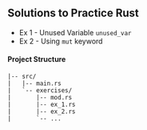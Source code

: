 ## Solutions to Practice Rust
- Ex 1 - Unused Variable `unused_var`
- Ex 2 - Using `mut` keyword

#### Project Structure
```project/
|-- src/
|   |-- main.rs
|   `-- exercises/
|       |-- mod.rs
|       |-- ex_1.rs
|       |-- ex_2.rs
|       `-- ...

```
